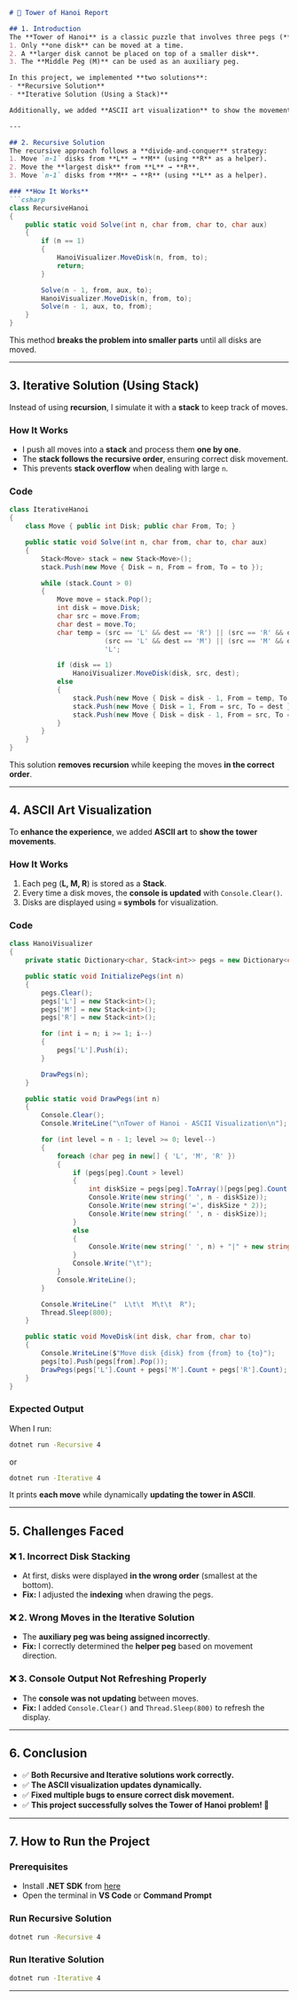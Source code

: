 ```md
# 📜 Tower of Hanoi Report

## 1. Introduction
The **Tower of Hanoi** is a classic puzzle that involves three pegs (**L**, **M**, and **R**) and a set of disks. The goal is to move all disks from the **Left Peg (L)** to the **Right Peg (R)** while following these rules:
1. Only **one disk** can be moved at a time.
2. A **larger disk cannot be placed on top of a smaller disk**.
3. The **Middle Peg (M)** can be used as an auxiliary peg.

In this project, we implemented **two solutions**:
- **Recursive Solution**
- **Iterative Solution (Using a Stack)**  

Additionally, we added **ASCII art visualization** to show the movement of disks in the console.

---

## 2. Recursive Solution
The recursive approach follows a **divide-and-conquer** strategy:
1. Move `n-1` disks from **L** → **M** (using **R** as a helper).
2. Move the **largest disk** from **L** → **R**.
3. Move `n-1` disks from **M** → **R** (using **L** as a helper).

### **How It Works**
```csharp
class RecursiveHanoi
{
    public static void Solve(int n, char from, char to, char aux)
    {
        if (n == 1)
        {
            HanoiVisualizer.MoveDisk(n, from, to);
            return;
        }

        Solve(n - 1, from, aux, to);
        HanoiVisualizer.MoveDisk(n, from, to);
        Solve(n - 1, aux, to, from);
    }
}
```
This method **breaks the problem into smaller parts** until all disks are moved.

---

## 3. Iterative Solution (Using Stack)
Instead of using **recursion**, I simulate it with a **stack** to keep track of moves.

### **How It Works**
- I push all moves into a **stack** and process them **one by one**.
- The **stack follows the recursive order**, ensuring correct disk movement.
- This prevents **stack overflow** when dealing with large `n`.

### **Code**
```csharp
class IterativeHanoi
{
    class Move { public int Disk; public char From, To; }

    public static void Solve(int n, char from, char to, char aux)
    {
        Stack<Move> stack = new Stack<Move>();
        stack.Push(new Move { Disk = n, From = from, To = to });

        while (stack.Count > 0)
        {
            Move move = stack.Pop();
            int disk = move.Disk;
            char src = move.From;
            char dest = move.To;
            char temp = (src == 'L' && dest == 'R') || (src == 'R' && dest == 'L') ? 'M' :
                        (src == 'L' && dest == 'M') || (src == 'M' && dest == 'L') ? 'R' :
                        'L';

            if (disk == 1)
                HanoiVisualizer.MoveDisk(disk, src, dest);
            else
            {
                stack.Push(new Move { Disk = disk - 1, From = temp, To = dest });
                stack.Push(new Move { Disk = 1, From = src, To = dest });
                stack.Push(new Move { Disk = disk - 1, From = src, To = temp });
            }
        }
    }
}
```
This solution **removes recursion** while keeping the moves **in the correct order**.

---

## 4. ASCII Art Visualization
To **enhance the experience**, we added **ASCII art** to **show the tower movements**.

### **How It Works**
1. Each peg (**L, M, R**) is stored as a **Stack<int>**.
2. Every time a disk moves, the **console is updated** with `Console.Clear()`.
3. Disks are displayed using **`=` symbols** for visualization.

### **Code**
```csharp
class HanoiVisualizer
{
    private static Dictionary<char, Stack<int>> pegs = new Dictionary<char, Stack<int>>();

    public static void InitializePegs(int n)
    {
        pegs.Clear();
        pegs['L'] = new Stack<int>();
        pegs['M'] = new Stack<int>();
        pegs['R'] = new Stack<int>();

        for (int i = n; i >= 1; i--)
        {
            pegs['L'].Push(i);
        }

        DrawPegs(n);
    }

    public static void DrawPegs(int n)
    {
        Console.Clear();
        Console.WriteLine("\nTower of Hanoi - ASCII Visualization\n");

        for (int level = n - 1; level >= 0; level--)
        {
            foreach (char peg in new[] { 'L', 'M', 'R' })
            {
                if (pegs[peg].Count > level)
                {
                    int diskSize = pegs[peg].ToArray()[pegs[peg].Count - 1 - level];
                    Console.Write(new string(' ', n - diskSize));
                    Console.Write(new string('=', diskSize * 2));
                    Console.Write(new string(' ', n - diskSize));
                }
                else
                {
                    Console.Write(new string(' ', n) + "|" + new string(' ', n));
                }
                Console.Write("\t");
            }
            Console.WriteLine();
        }

        Console.WriteLine("  L\t\t  M\t\t  R");
        Thread.Sleep(800);
    }

    public static void MoveDisk(int disk, char from, char to)
    {
        Console.WriteLine($"Move disk {disk} from {from} to {to}");
        pegs[to].Push(pegs[from].Pop());
        DrawPegs(pegs['L'].Count + pegs['M'].Count + pegs['R'].Count);
    }
}
```
### **Expected Output**
When I run:
```sh
dotnet run -Recursive 4
```
or
```sh
dotnet run -Iterative 4
```
It prints **each move** while dynamically **updating the tower in ASCII**.

---

## 5. Challenges Faced
### ❌ **1. Incorrect Disk Stacking**
- At first, disks were displayed **in the wrong order** (smallest at the bottom).
- **Fix:** I adjusted the **indexing** when drawing the pegs.

### ❌ **2. Wrong Moves in the Iterative Solution**
- The **auxiliary peg was being assigned incorrectly**.
- **Fix:** I correctly determined the **helper peg** based on movement direction.

### ❌ **3. Console Output Not Refreshing Properly**
- The **console was not updating** between moves.
- **Fix:** I added `Console.Clear()` and `Thread.Sleep(800)` to refresh the display.

---

## 6. Conclusion
- ✅ **Both Recursive and Iterative solutions work correctly.**
- ✅ **The ASCII visualization updates dynamically.**
- ✅ **Fixed multiple bugs to ensure correct disk movement.**
- ✅ **This project successfully solves the Tower of Hanoi problem! 🎉**

---
## **7. How to Run the Project**
### **Prerequisites**
- Install **.NET SDK** from [here](https://dotnet.microsoft.com/download)
- Open the terminal in **VS Code** or **Command Prompt**

### **Run Recursive Solution**
```sh
dotnet run -Recursive 4
```

### **Run Iterative Solution**
```sh
dotnet run -Iterative 4
```

---